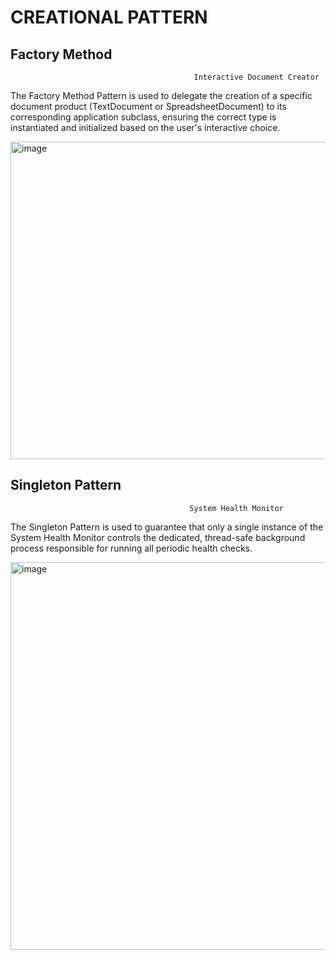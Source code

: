 # CREATIONAL PATTERN

## Factory Method

                                             Interactive Document Creator
                                             
The Factory Method Pattern is used to delegate the creation of a specific document product (TextDocument or SpreadsheetDocument) to its corresponding application subclass, ensuring the correct type is instantiated and initialized based on the user's interactive choice.       

<img width="677" height="508" alt="image" src="https://github.com/user-attachments/assets/768e2758-dee4-4e2c-afda-9826f294d917" />



## Singleton Pattern

                                            System Health Monitor
                                            
The Singleton Pattern is used to guarantee that only a single instance of the System Health Monitor controls the dedicated, thread-safe background process responsible for running all periodic health checks.

<img width="656" height="620" alt="image" src="https://github.com/user-attachments/assets/466f63f6-8b47-4632-b23d-7d227e3c596c" />

